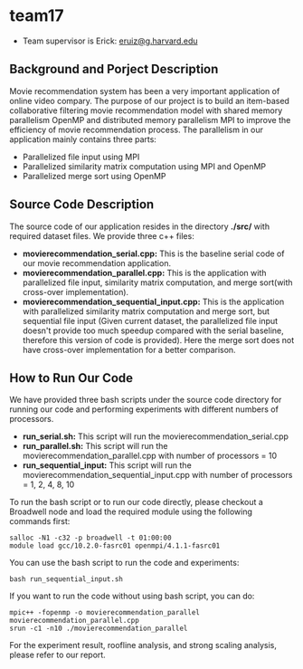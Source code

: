 # team17

* Team supervisor is Erick: eruiz@g.harvard.edu

## Background and Porject Description
Movie recommendation system has been a very important application of online video compary. The purpose of our project is to build an item-based collaborative filtering movie recommendation model with shared memory parallelism OpenMP and distributed memory parallelism MPI to improve the efficiency of movie recommendation process.
The parallelism in our application mainly contains three parts:
* Parallelized file input using MPI
* Parallelized similarity matrix computation using MPI and OpenMP
* Parallelized merge sort using OpenMP

## Source Code Description
The source code of our application resides in the directory **./src/** with required dataset files.
We provide three c++ files:
* **movierecommendation_serial.cpp:** This is the baseline serial code of our movie recommendation application.
* **movierecommendation_parallel.cpp:** This is the application with parallelized file input, similarity matrix computation, and merge sort(with cross-over implementation).
* **movierecommendation_sequential_input.cpp:** This is the application with parallelized similarity matrix computation and merge sort, but sequential file input (Given current dataset, the parallelized file input doesn't provide too much speedup compared with the serial baseline, therefore this version of code is provided). Here the merge sort does not have cross-over implementation for a better comparison.

## How to Run Our Code
We have provided three bash scripts under the source code directory for running our code and performing experiments with different numbers of processors.
* **run_serial.sh:** This script will run the movierecommendation_serial.cpp
* **run_parallel.sh:** This script will run the movierecommendation_parallel.cpp with number of processors = 10
* **run_sequential_input:** This script will run the movierecommendation_sequential_input.cpp with number of processors = 1, 2, 4, 8, 10

To run the bash script or to run our code directly, please checkout a Broadwell node and load the required module using the following commands first:
```
salloc -N1 -c32 -p broadwell -t 01:00:00
module load gcc/10.2.0-fasrc01 openmpi/4.1.1-fasrc01
```

You can use the bash script to run the code and experiments:
```
bash run_sequential_input.sh
```

If you want to run the code without using bash script, you can do:
```
mpic++ -fopenmp -o movierecommendation_parallel movierecommendation_parallel.cpp
srun -c1 -n10 ./movierecommendation_parallel
```

For the experiment result, roofline analysis, and strong scaling analysis, please refer to our report.